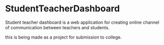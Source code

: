 # StudentTeacherDashboard
Student teacher dashboard is a web application for creating online channel of communication between teachers and students.

this is being made as a project for submission to college.
